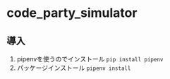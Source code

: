 # code_party_simulator
## 導入
1. pipenvを使うのでインストール
``` pip install pipenv ```
2. パッケージインストール
``` pipenv install ```
